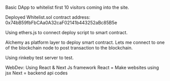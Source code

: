 Basic DApp to whitelist first 10 visitors coming into the site.


Deployed Whitelist.sol contract address: 0x74bB59fbFbCAa0A32caF02141b443252aBc85B5e

Using ethers.js to connect deploy script to smart contract.

Alchemy as platform layer to deploy smart contract. Lets me connect to one of the blockchain node to post transaction to the blockchain.

Using rinkeby test server to test.


WebDev: Using React & Next Js framework
React = Make websites using jsx 
Next = backend api codes